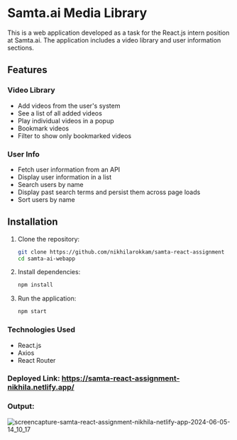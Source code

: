# Samta.ai Media Library













This is a web application developed as a task for the React.js intern position at Samta.ai. The application includes a video library and user information sections.

## Features

### Video Library
- Add videos from the user's system
- See a list of all added videos
- Play individual videos in a popup
- Bookmark videos
- Filter to show only bookmarked videos

### User Info
- Fetch user information from an API
- Display user information in a list
- Search users by name
- Display past search terms and persist them across page loads
- Sort users by name

## Installation

1. Clone the repository:
   ```bash
   git clone https://github.com/nikhilarokkam/samta-react-assignment
   cd samta-ai-webapp
   
2. Install dependencies:
   ```bash
   npm install
   
3. Run the application:
   ```bash
   npm start

### Technologies Used
- React.js
- Axios
- React Router

### Deployed Link: https://samta-react-assignment-nikhila.netlify.app/

### Output:
![screencapture-samta-react-assignment-nikhila-netlify-app-2024-06-05-14_10_17](https://github.com/nikhilarokkam/samta-react-assignment/assets/115566678/80d20a3d-96e7-4446-8c9f-40824b641057)
